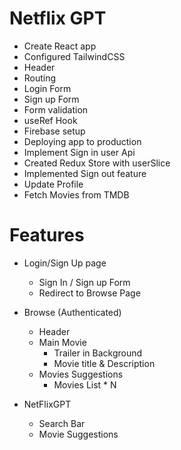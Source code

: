 # Netflix GPT

- Create React app
- Configured TailwindCSS
- Header
- Routing
- Login Form
- Sign up Form
- Form validation
- useRef Hook
- Firebase setup
- Deploying app to production
- Implement Sign in user Api
- Created Redux Store with userSlice
- Implemented Sign out feature
- Update Profile
- Fetch Movies from TMDB

# Features

- Login/Sign Up page

  - Sign In / Sign up Form
  - Redirect to Browse Page

- Browse (Authenticated)

  - Header
  - Main Movie
    - Trailer in Background
    - Movie title & Description
  - Movies Suggestions
    - Movies List \* N

- NetFlixGPT
  - Search Bar
  - Movie Suggestions
